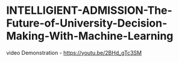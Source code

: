 # INTELLIGIENT-ADMISSION-The-Future-of-University-Decision-Making-With-Machine-Learning
video Demonstration - https://youtu.be/2BHd_gTc3SM
